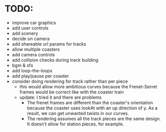 # TODO:
  - improve car graphics
  - add user controls
  - add scenery
  - decide on camera
  - add shareable url params for tracks
  - allow multiple coasters
  - add camera controls
  - add collision checks during track building
  - bgm & sfx
  - add loop-the-loops
  - add play/pause per coaster
  - consider doing rendering for track rather than per piece
    - this would allow more ambitious curves because the Frenet-Serret frames would be correct like with the coaster train
    - update: I tried it and there are problems
      - The frenet frames are different than the coaster's orientation because the coaster uses lookAt with an up direction of y. As a result, we can get unwanted twists in our curves.
      - The rendering assumes all the track pieces are the same design. It doesn't allow for station pieces, for example.
